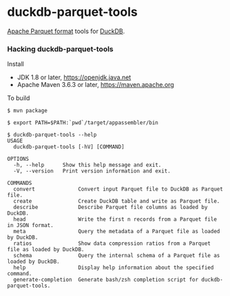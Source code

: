 # duckdb-parquet-tools

[Apache Parquet format](https://parquet.apache.org/) tools for [DuckDB](https://duckdb.org/).

### Hacking duckdb-parquet-tools

Install

 * JDK 1.8 or later, https://openjdk.java.net
 * Apache Maven 3.6.3 or later, https://maven.apache.org

To build
```
$ mvn package

$ export PATH=$PATH:`pwd`/target/appassembler/bin

$ duckdb-parquet-tools --help
USAGE
  duckdb-parquet-tools [-hV] [COMMAND]

OPTIONS
  -h, --help      Show this help message and exit.
  -V, --version   Print version information and exit.

COMMANDS
  convert              Convert input Parquet file to DuckDB as Parquet file.
  create               Create DuckDB table and write as Parquet file.
  describe             Describe Parquet file columns as loaded by DuckDB.
  head                 Write the first n records from a Parquet file in JSON format.
  meta                 Query the metadata of a Parquet file as loaded by DuckDB.
  ratios               Show data compression ratios from a Parquet file as loaded by DuckDB.
  schema               Query the internal schema of a Parquet file as loaded by DuckDB.
  help                 Display help information about the specified command.
  generate-completion  Generate bash/zsh completion script for duckdb-parquet-tools.
```
